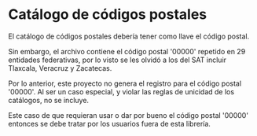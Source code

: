# Catálogo de códigos postales

El catálogo de códigos postales debería tener como llave el código postal.

Sin embargo, el archivo contiene el código postal '00000' repetido en 29 entidades federativas,
por lo visto se les olvidó a los del SAT incluir Tlaxcala, Veracruz y Zacatecas.

Por lo anterior, este proyecto no genera el registro para el código postal '00000'.
Al ser un caso especial, y violar las reglas de unicidad de los catálogos, no se incluye.

Este caso de que requieran usar o dar por bueno el código postal '00000' entonces
se debe tratar por los usuarios fuera de esta librería.
